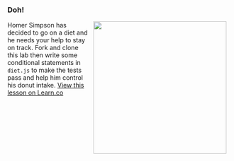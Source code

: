 ### Doh!
<img src="https://s3.amazonaws.com/after-school-assets/homer.gif" width="300px" align="right" hspace="10"> Homer Simpson has decided to go on a diet and he needs your help to stay on track. Fork and clone this lab then write some conditional statements in `diet.js` to make the tests pass and help him control his donut intake. 
<a href='https://learn.co/lessons/hs-js-homers-diet' data-visibility='hidden'>View this lesson on Learn.co</a>
